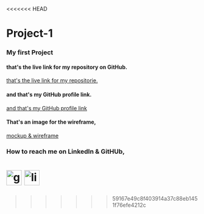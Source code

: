 <<<<<<< HEAD
# Project-1

###  My first Project
#### that's the live link for my repository on GitHub.
[that's the live link for my repositorie.](https://github.com/saja-alghalayini/Project-1.git)

#### and that's my GitHub profile link.
[and that's my GitHub profile link](https://github.com/saja-alghalayini)

#### That's an image for the wireframe,


[mockup & wireframe](https://balsamiq.cloud/s7623ix/pbdkphr)

### How to reach me on LinkedIn & GitHUb,
[<img src='https://cdn.jsdelivr.net/npm/simple-icons@3.0.1/icons/github.svg' alt='github' height='40'>](https://github.com/saja-alghalayini)  [<img src='https://cdn.jsdelivr.net/npm/simple-icons@3.0.1/icons/linkedin.svg' alt='linkedin' height='40'>](https://www.linkedin.com/in/saja-al-ghalayini/)  
=======
>>>>>>> 59167e49c8f403914a37c88eb1451f76efe4212c

